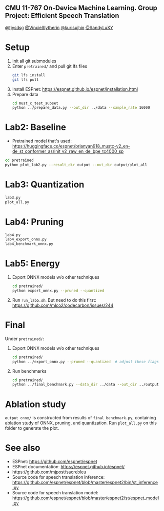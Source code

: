 CMU 11-767 On-Device Machine Learning. Group Project: Efficient Speech Translation
---
[@tjysdsg](https://github.com/tjysdsg)
[@VincieSlytherin](https://github.com/VincieSlytherin)
[@kurisujhin](https://github.com/kurisujhin)
[@SandyLuXY](https://github.com/SandyLuXY)

# Setup

1. Init all git submodules
2. Enter `pretrained/` and pull git lfs files
   ```bash
   git lfs install
   git lfs pull
   ```
3. Install ESPnet: https://espnet.github.io/espnet/installation.html
4. Prepare data
   ```bash
   cd must_c_test_subset
   python ../prepare_data.py --out_dir ../data --sample_rate 16000
   ```

# Lab2: Baseline

- Pretrained model that's
  used: https://huggingface.co/espnet/brianyan918_mustc-v2_en-de_st_conformer_asrinit_v2_raw_en_de_bpe_tc4000_sp

```bash
cd pretrained
python plot_lab2.py --result_dir output --out_dir output/plot_all
```

# Lab3: Quantization

```bash
lab3.py
plot_all.py
```

# Lab4: Pruning

```bash
lab4.py
lab4_export_onnx.py
lab4_benchmark_onnx.py
```

# Lab5: Energy

1. Export ONNX models w/o other techniques

   ```bash
   cd pretrained/
   python export_onnx.py --pruned --quantized
   ```

2. Run `run_lab5.sh`. But need to do this first: https://github.com/mlco2/codecarbon/issues/244

# Final

Under `pretrained/`:

1. Export ONNX models w/o other techniques

   ```bash
   cd pretrained/
   python ../export_onnx.py --pruned --quantized  # adjust these flags as needed
   ```

2. Run benchmarks

   ```bash
   cd pretrained/
   python ../final_benchmark.py --data_dir ../data --out_dir ../output
   ```

# Ablation study

`output_onnx/` is constructed from results of `final_benchmark.py`, containing ablation study of ONNX, pruning, and
quantization.
Run `plot_all.py` on this folder to generate the plot.

# See also

- ESPnet: https://github.com/espnet/espnet
- ESPnet documentation: https://espnet.github.io/espnet/
- https://github.com/mjpost/sacrebleu
- Source code for speech translation inference: https://github.com/espnet/espnet/blob/master/espnet2/bin/st_inference.py
- Source code for speech translation model: https://github.com/espnet/espnet/blob/master/espnet2/st/espnet_model.py

